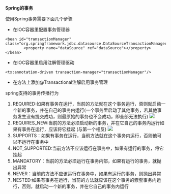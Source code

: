 **Spring的事务**

使用Spring事务需要下面几个步骤

- 在IOC容器里配置事务管理器

```
<bean id="transactionManager" class="org.springframework.jdbc.datasource.DataSourceTransactionManager">
		<property name="dataSource" ref="dataSource"></property>
</bean>
```
- 在IOC容器里启用注解管理驱动

```
<tx:annotation-driven transaction-manager="transactionManager"/>
```
- 在方法上添加@Transactional注解启用事务管理

spring支持的事务传播行为

1. REQUIRED:如果有事务在运行，当前的方法就在这个事务运行，否则就启动一个新的事务，并在自己的事务内运行(一个事务里启动了其他事务，若其他事务发生没有提交成功，则最原始的事务也不会成功，即全部无法执行)
![](https://github.com/xuedingedeyang/Image/blob/master/2018-2-23/Spring_REQUIRED.PNG?raw=true)
2. REQUIRES_NEW:当前的方法必须启动新的事务，并在它自己的事务内运行如果有事务在运行，应该将它挂起 (与第一个相反)
![](https://github.com/xuedingedeyang/Image/blob/master/2018-2-23/Sping_REQUIRS_NEW.PNG?raw=true)
3. SUPPORTS：如果有事务在运行，当前方法就在这个事务内运行，否则他可以不运行在事务中
4. NOT_SUPPORTED:当前方法不应该运行在事务中，如果有运行的事务，将它挂起
5. MANDATORY：当前的方法必须运行在事务内部，如果有运行的事务，就抛出异常
6. NEVER：当前的方法不应该运行在事务中，如果有运行的事务，则抛出异常
7. NESTED:如果有事务在运行，当前的方法就应该在这个事务的嵌套事务内运行，否则，就启动一个新的事务，并在它自己的事务内运行